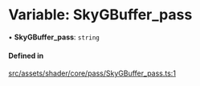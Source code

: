 # Variable: SkyGBuffer\_pass

• **SkyGBuffer\_pass**: `string`

#### Defined in

[src/assets/shader/core/pass/SkyGBuffer_pass.ts:1](https://github.com/Orillusion/orillusion/blob/main/src/assets/shader/core/pass/SkyGBuffer_pass.ts#L1)
